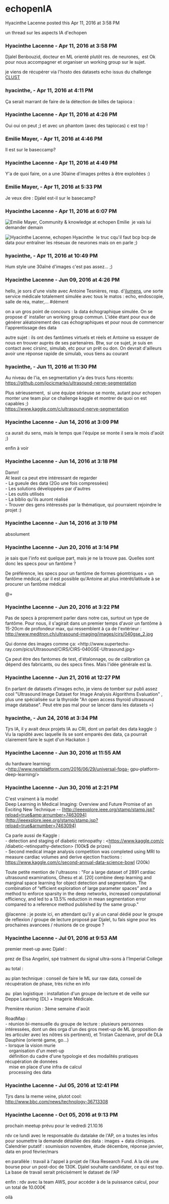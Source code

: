 #  echopenIA

Hyacinthe Lacenne posted this Apr 11, 2016 at 3:58 PM

un thread sur les aspects IA d'echopen

### **Hyacinthe Lacenne** - Apr 11, 2016 at 3:58 PM

Djalel Benbouzid, docteur en ML orienté plutôt res. de neurones,  est Ok pour
nous accompagner et organiser un working group sur le sujet.  
  
je viens de récupérer via l'hosto des datasets echo issus du challenge
[CLUST](http://clust.ethz.ch/)

### **hyacinthe,** - Apr 11, 2016 at 4:11 PM

Ça serait marrant de faire de la détection de billes de tapioca :

### **Hyacinthe Lacenne** - Apr 11, 2016 at 4:26 PM

Oui oui on peut ;) et avec un phantom (avec des tapiocas) c est top !

### **Emilie Mayer,** - Apr 11, 2016 at 4:46 PM

Il est sur le baseccamp?

### **Hyacinthe Lacenne** - Apr 11, 2016 at 4:49 PM

Y'a de quoi faire, on a une 30aine d'images prêtes à être exploitées :)

### **Emilie Mayer,** - Apr 11, 2016 at 5:33 PM

Je veux dire : Djalel est-il sur le basecamp?

### **Hyacinthe Lacenne** - Apr 11, 2016 at 6:07 PM

![Emilie Mayer, Community & knowledge  at
echopen](./../../zz_assets/images/avatars/1269172.png) Emilie  je vais lui
demander demain  
  
![Hyacinthe Lacenne, echopen](./../../zz_assets/images/avatars/2157822.png) Hyacinthe  le
truc cqu'il faut bcp bcp de data pour entraîner les réseuax de neurones mais
on en parle ;)

### **hyacinthe,** - Apr 11, 2016 at 10:49 PM

Hum style une 30aîné d'images c'est pas assez... ;)

### **Hyacinthe Lacenne** - Jun 09, 2016 at 4:26 PM

hello, je sors d'une visite avec Antoine Tesnières, resp.
d'[ilumens](http://www.ilumens.fr), une sorte service médicale totalement
simulée avec tous le matos : echo, endoscopie, salle de réa, mater,... #dément  
  
on a un gros point de concours : la data échographique simulée. On se propose
d' installer un working group commun. L'idée étant pour eux de générer
aléatoirement des cas échographiques et pour nous de commencer l'apprentissage
des data  
  
autre sujet : ils ont des fantômes virtuels et réels et Antoine va essayer de
nous en trouver auprès de ses partenaires. Btw, sur ce sujet, je suis en
contact avec cirsinc, simulab, etc pour un prêt ou don. On devrait d'ailleurs
avoir une réponse rapide de simulab, vous tiens au courant

### **hyacinthe,** - Jun 11, 2016 at 11:30 PM

Au niveau de l'ia, en segmentation y'a des trucs funs récents:
<https://github.com/jocicmarko/ultrasound-nerve-segmentation>  
  
Plus sérieusement,  si une équipe sérieuse se monte, autant pour echopen
monter une team piur ce challenge kaggle et montrer de quoi on est capables ;)  
<https://www.kaggle.com/c/ultrasound-nerve-segmentation>

### **Hyacinthe Lacenne** - Jun 14, 2016 at 3:09 PM

ca aurait du sens, mais le temps que l'équipe se monte il sera le mois d'août
;)  
  
enfin à voir

### **Hyacinthe Lacenne** - Jun 14, 2016 at 3:18 PM

Damn!  
At least ca peut etre intéressant de regarder  
\- La gueule des data (2Go une fois compressées)  
\- Les solutions développées par d'autres  
\- Les outils utilisés  
\- La biblio qu'ils auront réalisé  
\- Trouver des gens intéressés par la thématique, qui pourraient rejoindre le
projet :)

### **Hyacinthe Lacenne** - Jun 14, 2016 at 3:19 PM

absolument

### **Hyacinthe Lacenne** - Jun 20, 2016 at 3:14 PM

je sais que l'info est quelque part, mais je ne la trouve pas. Quelles sont
donc les specs pour un fantôme ?  
  
De préférence, les specs pour un fantôme de formes géomtriques + un fantôme
médical, car il est possible qu'Antoine ait plus intérêt/latitude à se
procurer un fantôme médical  
  
@+

### **Hyacinthe Lacenne** - Jun 20, 2016 at 3:22 PM

Pas de specs à proprement parler dans notre cas, surtout un type de fantôme.
Pour nous, il s'agirait dans un premier temps d'avoir un fantôme à 15-20cm de
profondeur max, qui ressemblent à ça de l'extérieur :  
<http://www.meditron.ch/ultrasound-imaging/images/cirs/040gse_2.jpg>  
  
Qui donne des images comme ça: <http://www.supertechx-
ray.com/pics/Ultrasound/CIRS/CIRS-040GSE-Ultrasound.jpg>  
  
Ça peut être des fantomes de test, d'étalonnage, ou de calibration ça dépend
des fabricants, ou des specs fines. Mais l'idée générale est la.

### **Hyacinthe Lacenne** - Jun 21, 2016 at 12:27 PM

En parlant de datasets d'images echo, je viens de tomber sur publi assez cool
"Ultrasound Image Dataset for Image Analysis Algorithms Evaluation" , plus une
spécialisée sur la thyroide "An open access thyroid ultrasound image
database". Peut etre pas mal pour se lancer dans les datasets =)

### **hyacinthe,** - Jun 24, 2016 at 3:34 PM

Tjrs IA, il y avait deux projets IA au CRI, dont un parlait des data kaggle :)  
Vu la rapidité avec laquelle ils se sont emparés des data, ça pourrait
clairement faire le sujet d'un Hackaton :)

### **Hyacinthe Lacenne** - Jun 30, 2016 at 11:55 AM

du hardware learning: <http://www.nextplatform.com/2016/06/29/universal-fpga-
gpu-platform-deep-learning/>

### **Hyacinthe Lacenne** - Jun 30, 2016 at 2:21 PM

C'est vraiment à la mode!  
Deep Learning in Medical Imaging: Overview and Future Promise of an Exciting
New Technique --
[http://ieeexplore.ieee.org/stamp/stamp.jsp?reload=true&amp;arnumber=7463094](http://ieeexplore.ieee.org/stamp/stamp.jsp?reload=true&arnumber=7463094)  
  
Ca parle aussi de Kaggle :  
\- detection and staging of diabetic retinopathy : <https://www.kaggle.com/c
/diabetic-retinopathy-detection> (100k$ de prizes)  
\- Second medical image analysis competition was completed using MRI to
measure cardiac volumes and derive ejection fractions :
<https://www.kaggle.com/c/second-annual-data-science-bowl> (200k)  
  
Toute petite mention de l'ultrasons : "For a large dataset of 2891 cardiac
ultrasound examinations, Ghesu et al. [20] combine deep learning and marginal
space learning for object detection and segmentation. The combination of
“efficient exploration of large parameter spaces” and a method to enforce
sparsity in the deep networks, increased computational efficiency, and led to
a 13.5% reduction in mean segmentation error compared to a reference method
published by the same group."  
  
@lacenne : je poste ici, en attendant qu'il y ai un canal dédié pour le
groupe de reflexion / groupe de lecture proposé par Djalel, tu fais signe pour
les prochaines avancees / réunions de ce groupe ?

### **Hyacinthe Lacenne** - Jul 01, 2016 at 9:53 AM

premier meet-up avec Djalel :  
  
prez de Elsa Angelini, spé traitment du signal ultra-sons à l'Imperial College  
  
au total :  
  
au plan technique : conseil de faire le ML sur raw data, conseil de
récupération de phase, très riche en info  
  
au  plan logistique : installation d'un groupe de lecture et de veille sur
Deppe Learning (DL) + Imagerie Médicale.  
  
Première réunion : 3ème semaine d'août  
  
RoadMap :  
\- réunion bi-mensuelle du groupe de lecture : plusieurs personnes
intéressées, dont un des orga d'un des gros meet-up de ML (proposition de les
articuler avec les nôtres sis pertinent), et Tristan Cazenave, prof de DLà
Dauphine (orienté game, go...)  
\- lorsque la vision murie  
   organisation d'un meet-up  
   définition du cadre d'une typologie et des modalités pratiques récupération
de données  
   mise en place d'une infra de calcul  
   processing des data

### **Hyacinthe Lacenne** - Jul 05, 2016 at 12:41 PM

Tjrs dans la meme veine, plutot cool:  
<http://www.bbc.com/news/technology-36713308>

### **Hyacinthe Lacenne** - Oct 05, 2016 at 9:13 PM

prochain meetup prévu pour le vedredi 21.10.16  
  
rdv ce lundi avec le responsable du datalake de l'AP, on a toutes les infos
pour soumettre la demande détaillée des data : images + data cliniques.  
Calendrier putatif : soumission novembre, étude décembre, réponse janvier,
data en prod février/mars  
  
en parallèle : travail à l'appel à projet de l'Axa Research Fund. A la clé une
bourse pour un post-doc de 130K. Djalel souhaite candidater, ce qui est top.
La base de travail serait précisément le dataset de l'AP  
  
enfin : rdv avec la team AWS, pour accéder à de la puissance calcul, pour un
total de 10.000€  
  
oilà

